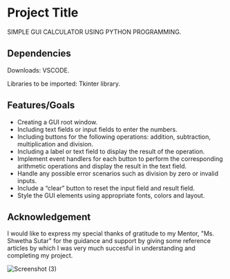 
# Project Title

SIMPLE GUI CALCULATOR USING PYTHON PROGRAMMING.

## Dependencies

Downloads: VSCODE. 

Libraries to be imported: Tkinter library.

## Features/Goals

- Creating a GUI root window.
- Including text fields or input fields to enter the numbers.
- Including buttons for the following operations: addition, subtraction, multiplication and division.
- Including a label or text field to display the result of the operation.
- Implement event handlers for each button to perform the corresponding arithmetic operations and display the result in the text field.
- Handle any possible error scenarios such as division by zero or invalid inputs.
- Include a “clear” button to reset the input field and result field.
- Style the GUI elements using appropriate fonts, colors and layout.

## Acknowledgement

 I would like to express my special thanks of gratitude to my Mentor, "Ms. Shwetha Sutar" for the guidance and support by giving some reference articles by which I was very much succesful in understanding and completing my project.

 ![Screenshot (3)](https://github.com/SUJANAKUMARI/PROJECT1/assets/162315739/ac002428-93f6-4cdc-889d-aa8ab2c1cbe1)

